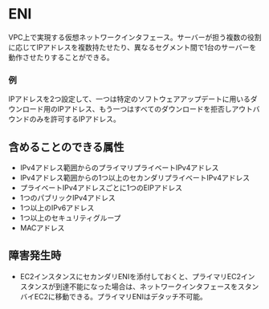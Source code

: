 # ENI

VPC上で実現する仮想ネットワークインタフェース。サーバーが担う複数の役割に応じてIPアドレスを複数持たせたり、異なるセグメント間で1台のサーバーを動作させたりすることができる。

### 例

IPアドレスを2つ設定して、一つは特定のソフトウェアアップデートに用いるダウンロード用のIPアドレス、もう一つはすべてのダウンロードを拒否しアウトバウンドのみを許可するIPアドレス。

## 含めることのできる属性

- IPv4アドレス範囲からのプライマリプライベートIPv4アドレス
- IPv4アドレス範囲からの1つ以上のセカンダリプライベートIPv4アドレス
- プライベートIPv4アドレスごとに1つのEIPアドレス
- 1つのパブリックIPv4アドレス
- 1つ以上のIPv6アドレス
- 1つ以上のセキュリティグループ
- MACアドレス

## 障害発生時

- EC2インスタンスにセカンダリENIを添付しておくと、プライマリEC2インスタンスが到達不能になった場合は、ネットワークインタフェースをスタンバイEC2に移動できる。プライマリENIはデタッチ不可能。